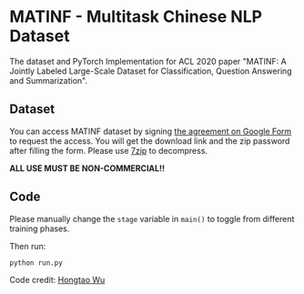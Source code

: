 # MATINF - Multitask Chinese NLP Dataset
The dataset and PyTorch Implementation for ACL 2020 paper "MATINF: A Jointly Labeled Large-Scale Dataset for Classification, Question Answering and Summarization".

## Dataset
You can access MATINF dataset by signing [the agreement on Google Form](https://forms.gle/nkH4LVE4iNQeDzsc9) to request the access. You will get the download link and the zip password after filling the form. Please use [7zip](https://www.7-zip.org/) to decompress.

**ALL USE MUST BE NON-COMMERCIAL!!**

## Code
Please manually change the `stage` variable in `main()` to toggle from different training phases.

Then run:
```bash
python run.py
```
Code credit: [Hongtao Wu](mailto:wuhongtao@whu.edu.cn)
